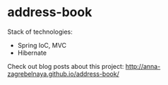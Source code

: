 # address-book
Stack of technologies:
- Spring IoC, MVC
- Hibernate

Check out blog posts about this project: http://anna-zagrebelnaya.github.io/address-book/
